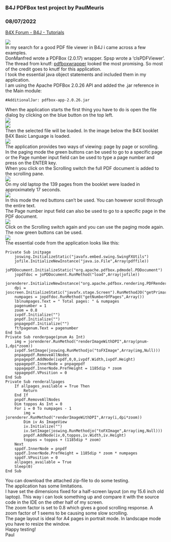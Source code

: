 ### B4J PDFBox test project by PaulMeuris
### 08/07/2022
[B4X Forum - B4J - Tutorials](https://www.b4x.com/android/forum/threads/142202/)

![](https://www.b4x.com/android/forum/attachments/132183)  
In my search for a good PDF file viewer in B4J i came across a few examples.  
DonManfred wrote a PDFBox (2.0.17) wrapper. Spsp wrote a ‘clsPDFViewer’.  
 The thread from knutf: [pdfboxwrapper](https://www.b4x.com/android/forum/threads/pdfboxwrapper-class-module-show-pdf-document-in-b4j.103350/) looked the most promising. So most of the credit goes to knutf for this application.  
I took the essential java object statements and included them in my application.  
I am using the Apache PDFBox 2.0.26 API and added the .jar reference in the Main module:  

```B4X
#AdditionalJar: pdfbox-app-2.0.26.jar
```

  
When the application starts the first thing you have to do is open the file dialog by clicking on the blue button on the top left.  
![](https://www.b4x.com/android/forum/attachments/132185)  
![](https://www.b4x.com/android/forum/attachments/132186)  
Then the selected file will be loaded. In the image below the B4X booklet B4X Basic Language is loaded.  
![](https://www.b4x.com/android/forum/attachments/132187)  
The application provides two ways of viewing: page by page or scrolling.  
In the paging mode the green buttons can be used to go to a specific page or the Page number input field can be used to type a page number and press on the ENTER key.  
When you click on the Scrolling switch the full PDF document is added to the scrolling pane.  
![](https://www.b4x.com/android/forum/attachments/132188)  
On my old laptop the 139 pages from the booklet were loaded in approximately 17 seconds.  
![](https://www.b4x.com/android/forum/attachments/132189)  
In this mode the red buttons can’t be used. You can however scroll through the entire text.  
The Page number input field can also be used to go to a specific page in the PDF document.  
![](https://www.b4x.com/android/forum/attachments/132190)  
Click on the Scrolling switch again and you can use the paging mode again. The now green buttons can be used.  
![](https://www.b4x.com/android/forum/attachments/132191)  
The essential code from the application looks like this:  

```B4X
Private Sub initpage  
    joswing.InitializeStatic("javafx.embed.swing.SwingFXUtils")  
    jofile.InitializeNewInstance("java.io.File",Array(pdffile))  
    joPDDocument.InitializeStatic("org.apache.pdfbox.pdmodel.PDDocument")  
    jopdfdoc = joPDDocument.RunMethod("load",Array(jofile))  
    jorenderer.InitializeNewInstance("org.apache.pdfbox.rendering.PDFRenderer",Array(jopdfdoc))  
    dpi = joscreen.InitializeStatic("javafx.stage.Screen").RunMethodJO("getPrimary",Null).RunMethod("getDpi",Null)  
    numpages = jopdfdoc.RunMethod("getNumberOfPages",Array())  
    lblnumpages.Text = " Total pages: " & numpages  
    pagenumber = 1  
    zoom = 0.8  
    ivpdf.Initialize("")  
    pnpdf.Initialize("")  
    pnpagepdf.Initialize("")  
    ftfpagenum.Text = pagenumber     
End Sub  
Private Sub renderpage(pnum As Int)  
    img = jorenderer.RunMethod("renderImageWithDPI",Array(pnum-1,dpi*zoom))  
    ivpdf.SetImage(joswing.RunMethodjo("toFXImage",Array(img,Null)))  
    pnpagepdf.RemoveAllNodes  
    pnpagepdf.AddNode(ivpdf,0,0,ivpdf.Width,ivpdf.Height)  
    sppagepdf.InnerNode = pnpagepdf  
    sppagepdf.InnerNode.PrefHeight = 1185dip * zoom  
    sppagepdf.VPosition = 0  
End Sub  
Private Sub renderallpages  
    If allpages_available = True Then  
        Return  
    End If  
    pnpdf.RemoveAllNodes  
    Dim toppos As Int = 0  
    For i = 0 To numpages - 1  
        img = jorenderer.RunMethod("renderImageWithDPI",Array(i,dpi*zoom))  
        Dim iv As ImageView  
        iv.Initialize("")  
        iv.SetImage(joswing.RunMethodjo("toFXImage",Array(img,Null)))  
        pnpdf.AddNode(iv,0,toppos,iv.Width,iv.Height)  
        toppos = toppos + (1185dip * zoom)  
    Next  
    sppdf.InnerNode = pnpdf  
    sppdf.InnerNode.PrefHeight = 1185dip * zoom * numpages  
    sppdf.VPosition = 0  
    allpages_available = True  
    Sleep(0)  
End Sub
```

  
You can download the attached zip-file to do some testing.  
The application has some limitations.  
I have set the dimensions fixed for a half-screen layout (on my 15.6 inch old laptop). This way i can look something up and compare it with the source code in the IDE on the other half of my screen.  
The zoom factor is set to 0.8 which gives a good scrolling response. A zoom factor of 1 seems to be causing some slow scrolling.  
The page layout is ideal for A4 pages in portrait mode. In landscape mode you have to resize the window.  
Happy testing!  
Paul